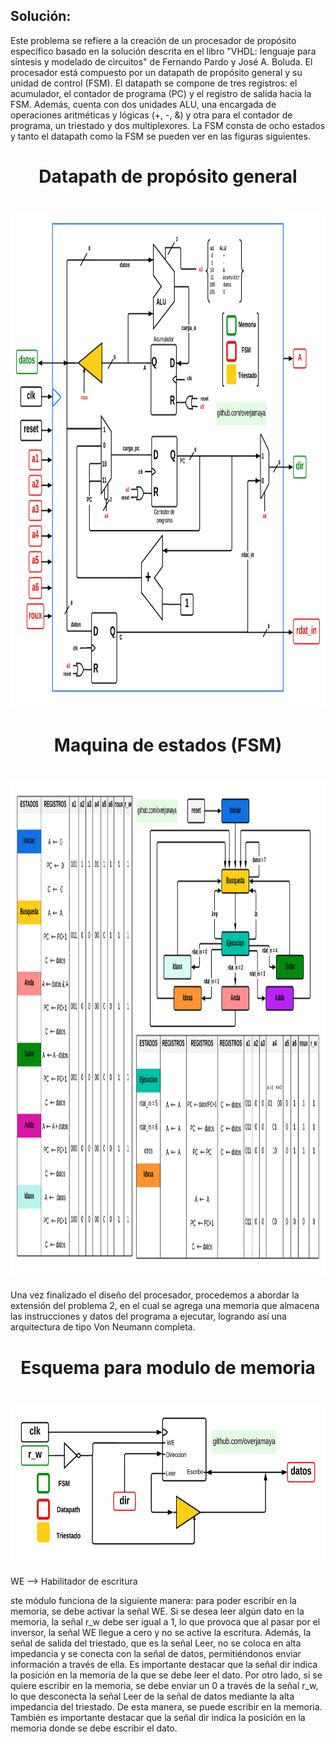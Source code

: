 ## Solución:

Este problema se refiere a la creación de un procesador de propósito específico basado en la solución descrita en el libro "VHDL: lenguaje para síntesis y modelado de circuitos" de Fernando Pardo y José A. Boluda. El procesador está compuesto por un datapath de propósito general y su unidad de control (FSM). El datapath se compone de tres registros: el acumulador, el contador de programa (PC) y el registro de salida hacia la FSM. Además, cuenta con dos unidades ALU, una encargada de operaciones aritméticas y lógicas (+, -, &) y otra para el contador de programa, un triestado y dos multiplexores. La FSM consta de ocho estados y tanto el datapath como la FSM se pueden ver en las figuras siguientes.

<h1 align="center">
 Datapath de propósito general 
 <h1 align="center"> <a href="https://github.com/overjamaya/verilog_designs/tree/main" target="_blank"> <img src="/Problema_2/Imagenes/Datapath_.png" width="931" height="791"/></a> </h1>  </h1>
 
 <h1 align="center">
 Maquina de estados (FSM)
 <h1 align="center"> <a href="https://github.com/overjamaya/verilog_designs/tree/main" target="_blank"> <img src="/Problema_2/Imagenes/FSM.png" width="1156" height="789"/></a> </h1>  </h1>

Una vez finalizado el diseño del procesador, procedemos a abordar la extensión del problema 2, en el cual se agrega una memoria que almacena las instrucciones y datos del programa a ejecutar, logrando así una arquitectura de tipo Von Neumann completa.

<h1 align="center">
 Esquema para modulo de memoria
 <h1 align="center"> <a href="https://github.com/overjamaya/verilog_designs/tree/main" target="_blank"> <img src="/Problema_2/Imagenes/Memoria_.png" width="725" height="252"/></a> </h1>  </h1>
 
 WE --> Habilitador de escritura
 
ste módulo funciona de la siguiente manera: para poder escribir en la memoria, se debe activar la señal WE. Si se desea leer algún dato en la memoria, la señal r_w debe ser igual a 1, lo que provoca que al pasar por el inversor, la señal WE llegue a cero y no se active la escritura. Además, la señal de salida del triestado, que es la señal Leer, no se coloca en alta impedancia y se conecta con la señal de datos, permitiéndonos enviar información a través de ella. Es importante destacar que la señal dir indica la posición en la memoria de la que se debe leer el dato. Por otro lado, si se quiere escribir en la memoria, se debe enviar un 0 a través de la señal r_w, lo que desconecta la señal Leer de la señal de datos mediante la alta impedancia del triestado. De esta manera, se puede escribir en la memoria. También es importante destacar que la señal dir indica la posición en la memoria donde se debe escribir el dato.
